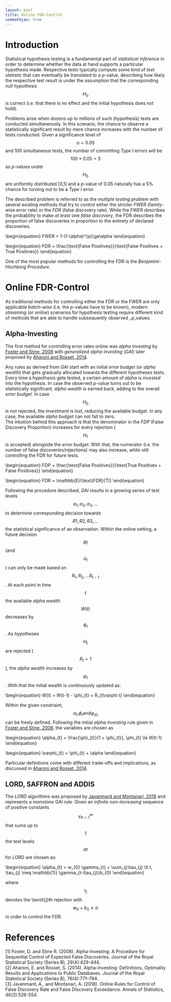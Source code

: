 ```yaml
---
layout: post
title: Online FDR-Control
usemathjax: true
---
```


# Introduction

Statistical hypothesis testing is a fundamental part of _statistical inference_ in order
to determine whether the data at hand supports a particular hypothesis made. Respective tests
typically compute some kind of _test statistic_ that can eventually be translated to a
_p_-value, describing how likely the respective test result is under the assumption that the
corresponding null hypothesis $$H_{\text{0}}$$ is correct (i.e. that there is no effect and the 
initial hypothesis does not hold).

Problems arise when dozens up to millions of such (hypothesis) tests are conducted simultaneously.
In this scenario, the chance to observe a statistically significant result by mere chance increases
with the number of tests conducted. Given a significance level of $$\alpha=0.05$$ and $100$ simultaneous
tests, the number of committing _Type I_ errors will be $$100 * 0.05 = 5$$ as _p_-values under
$$H_{\text{0}}$$ are uniformly distributed [0,1] and a _p_-value of 0.05 naturally has a 5% chance for turning
out to be a _Type I_ error.

The described problem is referred to as the _multiple testing problem_ with several existing methods
that try to control either the stricter _FWER_ (family-wise error rate) or the _FDR_ (false discovery
rate). While the FWER describes the probability to make _at least_ one _false discovery_, the FDR
describes the proportion of false discoveries in proportion to the entirety of declared discoveries.

\begin{equation}
   FWER = 1-(1-\alpha)^{p}\ge\alpha
\end{equation}

\begin{equation}
   FDR = \frac{\text{False Positives}}{\text{False Positives + True Positives}}
\end{equation}

One of the most popular methods for controlling the FDR is the _Benjamini-Hochberg Procedure_.

# Online FDR-Control

As traditional methods for controlling either the FDR or the FWER are only applicable _batch-wise_
(i.e. the _p_-values have to be known), modern _streaming_ (or _online_) scenarios for hypothesis
testing require different kind of methods that are able to handle subsequently observed _p_values.

## Alpha-Investing

The first method for controlling error rates online was _alpha investing_ by
[Foster and Stine, 2008](https://rss.onlinelibrary.wiley.com/doi/abs/10.1111/j.1467-9868.2007.00643.x)
with _generalized alpha investing_ (_GAI_) later proposed by [Aharoni and Rosset, 2014](https://www.jstor.org/stable/24774568).

Any rules as derived from _GAI_ start with an initial _error budget_ (or _alpha wealth_) that gets
gradually allocated towards the different hypotheses tests. Every time a hypothesis gets tested, a
certain amount of _alpha_ is _invested_ into the hypothesis. In case the observed _p_-value turns out
to be statistically significant, _alpha wealth_ is earned back, adding to the overall _error budget_.
In case $$H_{\text{0}}$$ is not rejected, the _investment_ is lost, reducing the available budget.
In any case, the available _alpha budget_ can not fall to zero.<br>
The intuition behind this approach is that the denominator in the _FDP_ (False Discovery Proportion)
increases for every rejection ($$H_{\text{1}}$$ is accepted) alongside the _error budget_. With that,
the numerator (i.e. the number of false discoveries/rejections) may also increase, while still
controlling the FDR for future tests.

\begin{equation}
   FDP = \frac{\text{False Positives}}{\text{True Positives + False Positives}}
\end{equation}

\begin{equation}
   FDR = \mathbb{E}(\text{FDR}(T))
\end{equation}

Following the procedure described, _GAI_ results in a growing series of test levels
$${\alpha_{1}}, {\alpha_{2}}, {\alpha_{3}}, ...$$ to determine corresponding decision
towards $${R{1}}, {R{2}}, {R{3}}, ...$$ the statistical significance of an observation.
Within the online setting, a future decision $${R{t}}$$ (and $${\alpha_{t}}$$) can only be made
based on $$R_{1}, R_{2}, ... R_{t-1}$$. At each point in time $$t$$ the available _alpha wealth_
$$W(t)$$ decreases by $$\phi_{t}$$. As hypotheses $$H_{t}$$ are rejected ($$R_{t}=1$$),
the _alpha wealth_ increases by $$\varphi_{t}$$. With that the initial wealth is continuously
updated as:

\begin{equation}
   W(t) = W(t-1) - \phi_{t} + R_{t\varphi t}
\end{equation}

Within the given constraint, $$\alpha_{t}\text{,} \phi_{t} \text{and} \varphi_(t)$$ can be 
freely defined. Following the initial _alpha investing_ rule given in 
[Foster and Stine, 2008](https://rss.onlinelibrary.wiley.com/doi/abs/10.1111/j.1467-9868.2007.00643.x),
the variables are chosen as

\begin{equation}
   \alpha_{t} = \frac{\phi_{t}}{1 + \phi_{t}}, \phi_{t} \le W(t-1)
\end{equation}

\begin{equation}
   \varphi_{t} = \phi_{t} + \alpha
\end{equation}

Particular definitions come with different trade-offs and implications, as discussed in [Aharoni and Rosset, 2014](https://www.jstor.org/stable/24774568).

## LORD, SAFFRON and ADDIS

The _LORD_ algorithms was proposed by
[Javanmard and Montanari, 2018](https://www.ncbi.nlm.nih.gov/pmc/articles/PMC7615519/#R1)
and represents a _monotone_ GAI rule. Given an _infinite non-increasing_ sequence of positive
constants $${\gamma_{t}}^\infty_{t=1}$$ that sums up to $$1$$ the test levels $$\alpha{t}$$ for LORD
are chosen as:

\begin{equation}
   \alpha_{t} = w_{0} \gamma_{t} + \sum_{j:\tau_{j} \lt t, \tau_{j} \neq \mathbb{1}} \gamma_{t-\tau_{j}}b_{0}
\end{equation}

where $$\tau_{j}$$ denotes the \textit{j}th rejection with $$w_{0} + b_{0} \le \alpha$$ in order to
control the FDR.

# References

[1] Foster, D. and Stine R. (2008). Alpha-Investing: 
A Procedure for Sequential Control of Expected False Discoveries.
Journal of the Royal Statistical Society (Series B), 29(4):429-444.<br>
[2] Aharoni, E. and Rosset, S. (2014). Alpha-Investing:
Definitions, Optimality Results and Applications to Public Databases.
Journal of the Royal Statistical Society (Series B), 76(4):771–794.<br>
[3] Javanmard, A., and Montanari, A. (2018).
Online Rules for Control of False Discovery Rate and False Discovery Exceedance.
Annals of Statistics, 46(2):526-554.<br>

